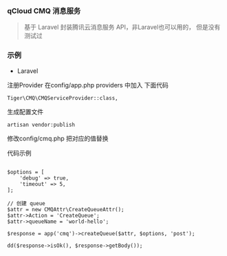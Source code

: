 ### qCloud CMQ 消息服务

> 基于 Laravel 封装腾讯云消息服务 API，非Laravel也可以用的， 但是没有测试过

### 示例

- Laravel

注册Provider 在config/app.php providers 中加入 下面代码

`
Tiger\CMQ\CMQServiceProvider::class,
`

生成配置文件

`
artisan vendor:publish
`

修改config/cmq.php 把对应的值替换

代码示例

```

$options = [
    'debug' => true,
    'timeout' => 5,
];

// 创建 queue
$attr = new CMQAttr\CreateQueueAttr();
$attr->Action = 'CreateQueue';
$attr->queueName = 'world-hello';

$response = app('cmq')->createQueue($attr, $options, 'post');

dd($response->isOk(), $response->getBody());
```